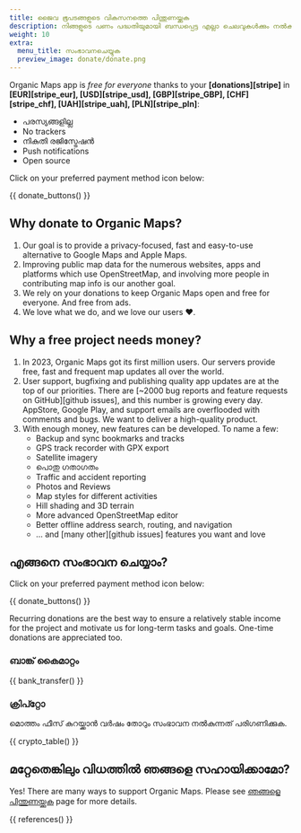 ```yaml
---
title: ജൈവ ഭൂപടങ്ങളുടെ വികസനത്തെ പിന്തുണയ്ക്കുക
description: നിങ്ങളുടെ പണം പദ്ധതിയുമായി ബന്ധപ്പെട്ട എല്ലാ ചെലവുകൾക്കും നൽകുകയും ജെെവ ഭൂപടങ്ങൾ മെച്ചപ്പെടുത്താൻ ഞങ്ങളെ പ്രേരിപ്പിക്കുകയും ചെയ്യുന്നു.
weight: 10
extra:
  menu_title: സംഭാവനചെയ്യുക
  preview_image: donate/donate.png
---
```


Organic Maps app is _free for everyone_ thanks to your **[donations][stripe]** in **[EUR][stripe_eur], [USD][stripe_usd], [GBP][stripe_GBP], [CHF][stripe_chf], [UAH][stripe_uah], [PLN][stripe_pln]**:

- പരസ്യങ്ങളില്ല
- No trackers
- നികുതി രജിസ്ട്രേഷൻ
- Push notifications
- Open source

Click on your preferred payment method icon below:

{{ donate_buttons() }}

## Why donate to Organic Maps?

1. Our goal is to provide a privacy-focused, fast and easy-to-use alternative to Google Maps and Apple Maps.
2. Improving public map data for the numerous websites, apps and platforms which use OpenStreetMap, and involving more people in contributing map info is our another goal.
3. We rely on your donations to keep Organic Maps open and free for everyone.
   And free from ads.
4. We love what we do, and we love our users ❤️.

## Why a free project needs money?

1. In 2023, Organic Maps got its first million users.
   Our servers provide free, fast and frequent map updates all over the world.
2. User support, bugfixing and publishing quality app updates are at the top of our priorities.
   There are [~2000 bug reports and feature requests on GitHub][github issues], and this number is growing every day.
   AppStore, Google Play, and support emails are overflooded with comments and bugs. We want to deliver a high-quality product.
3. With enough money, new features can be developed. To name a few:
   - Backup and sync bookmarks and tracks
   - GPS track recorder with GPX export
   - Satellite imagery
   - പൊതു ഗതാഗതം
   - Traffic and accident reporting
   - Photos and Reviews
   - Map styles for different activities
   - Hill shading and 3D terrain
   - More advanced OpenStreetMap editor
   - Better offline address search, routing, and navigation
   - … and [many other][github issues] features you want and love

## എങ്ങനെ സംഭാവന ചെയ്യാം?

Click on your preferred payment method icon below:

{{ donate_buttons() }}

Recurring donations are the best way to ensure a relatively stable income for
the project and motivate us for long-term tasks and goals. One-time donations
are appreciated too.

### ബാങ്ക് കൈമാറ്റം

{{ bank_transfer() }}

### ക്രിപ്റ്റോ

മൊത്തം ഫീസ് കുറയ്ക്കാൻ വർഷം തോറും സംഭാവന നൽകുന്നത് പരിഗണിക്കുക.

{{ crypto_table() }}

## മറ്റേതെങ്കിലും വിധത്തിൽ ഞങ്ങളെ സഹായിക്കാമോ?

Yes! There are many ways to support Organic Maps. Please see
[ഞങ്ങളെ പിന്തുണയ്ക്കുക](@/contribute/index.md) page for more details.

{{ references() }}
